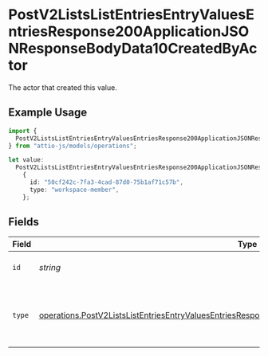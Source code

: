 # PostV2ListsListEntriesEntryValuesEntriesResponse200ApplicationJSONResponseBodyData10CreatedByActor

The actor that created this value.

## Example Usage

```typescript
import {
  PostV2ListsListEntriesEntryValuesEntriesResponse200ApplicationJSONResponseBodyData10CreatedByActor,
} from "attio-js/models/operations";

let value:
  PostV2ListsListEntriesEntryValuesEntriesResponse200ApplicationJSONResponseBodyData10CreatedByActor =
    {
      id: "50cf242c-7fa3-4cad-87d0-75b1af71c57b",
      type: "workspace-member",
    };
```

## Fields

| Field                                                                                                                                                                                                                      | Type                                                                                                                                                                                                                       | Required                                                                                                                                                                                                                   | Description                                                                                                                                                                                                                |
| -------------------------------------------------------------------------------------------------------------------------------------------------------------------------------------------------------------------------- | -------------------------------------------------------------------------------------------------------------------------------------------------------------------------------------------------------------------------- | -------------------------------------------------------------------------------------------------------------------------------------------------------------------------------------------------------------------------- | -------------------------------------------------------------------------------------------------------------------------------------------------------------------------------------------------------------------------- |
| `id`                                                                                                                                                                                                                       | *string*                                                                                                                                                                                                                   | :heavy_minus_sign:                                                                                                                                                                                                         | An ID to identify the actor.                                                                                                                                                                                               |
| `type`                                                                                                                                                                                                                     | [operations.PostV2ListsListEntriesEntryValuesEntriesResponse200ApplicationJSONResponseBodyData10Type](../../models/operations/postv2listslistentriesentryvaluesentriesresponse200applicationjsonresponsebodydata10type.md) | :heavy_minus_sign:                                                                                                                                                                                                         | The type of actor. [Read more information on actor types here](/docs/actors).                                                                                                                                              |